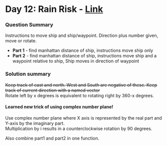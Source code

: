 # Day 12: Rain Risk - [Link](https://adventofcode.com/2020/day/12)

### Question Summary
Instructions to move ship and ship/waypoint. Direction plus number given, move or rotate.


- **Part 1** - find manhattan distance of ship, instructions move ship only
- **Part 2** - find manhattan distance of ship, instructions move ship and a waypoint relative to ship, Ship moves in direction of waypoint

### Solution summary 
~~Keep track of east and north. West and South are negative of these.
Keep track of current direction with a named vector~~
<br>Rotate left by x degrees is equivalent to rotating right by 360-x degrees.

#### Learned new trick of using complex number plane!
Use complex number plane where X axis is represented by the real part and Y-axis by the imaginary part. 
<br>
Multiplication by i results in a counterclockwise rotation by 90 degrees.

Also combine part1 and part2 in one function.